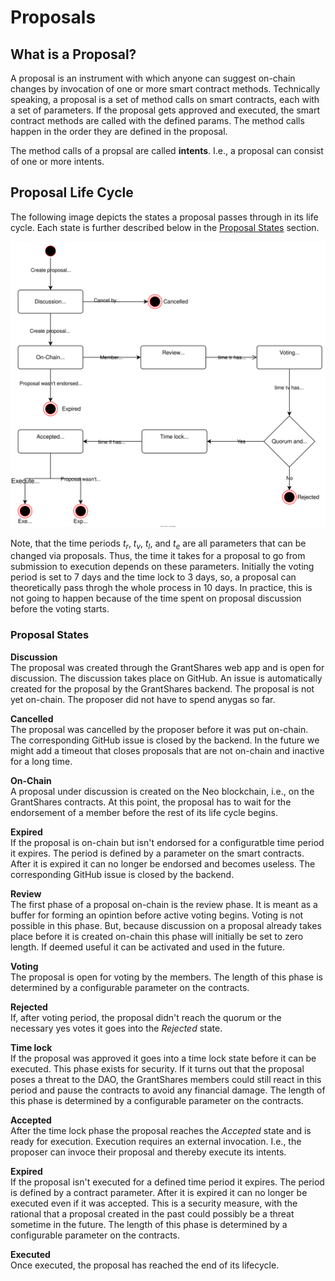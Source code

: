 ---
---

# Proposals

## What is a Proposal?

A proposal is an instrument with which anyone can suggest on-chain changes by invocation of one or more smart contract
methods. 
Technically speaking, a proposal is a set of method calls on smart contracts, each with a set of parameters. If the
proposal gets approved and executed, the smart contract methods are called with the defined params. The method calls
happen in the order they are defined in the proposal.

The method calls of a propsal are called **intents**. I.e., a proposal can consist of one or more intents.

## Proposal Life Cycle

The following image depicts the states a proposal passes through in its life cycle. Each state is further described
below in the [Proposal States](#proposal-states) section.

![GrantShares diagrams](../img/proposal_state_diagram.svg)

Note, that the time periods $t_r$, $t_v$, $t_l$, and $t_e$ are all parameters that can be changed via proposals. Thus,
the time it takes for a proposal to go from submission to execution depends on these parameters. Initially the voting
period is set to 7 days and the time lock to 3 days, so, a proposal can theoretically pass throgh the whole process in
10 days. In practice, this is not going to happen because of the time spent on proposal discussion before the voting
starts.

### Proposal States

**Discussion**  
The proposal was created through the GrantShares web app and is open for discussion. The discussion takes place on 
GitHub. An issue is automatically created for the proposal by the GrantShares backend. The proposal is not yet on-chain.
The proposer did not have to spend anygas so far.

**Cancelled**  
The proposal was cancelled by the proposer before it was put on-chain. The corresponding GitHub issue is closed by the
backend. In the future we might add a timeout that closes proposals that are not on-chain and inactive for a long time. 

**On-Chain**  
A proposal under discussion is created on the Neo blockchain, i.e., on the GrantShares contracts. At this point, the
proposal has to wait for the endorsement of a member before the rest of its life cycle begins.

**Expired**  
If the proposal is on-chain but isn't endorsed for a configuratble time period it expires. The period is defined by a
parameter on the smart contracts. After it is expired it can no longer be endorsed and becomes useless. The
corresponding GitHub issue is closed by the backend.

**Review**  
The first phase of a proposal on-chain is the review phase. It is meant as a buffer for forming an opintion before
active voting begins. Voting is not possible in this phase. But, because discussion on a proposal already takes place
before it is created on-chain this phase will initially be set to zero length. If deemed useful it can be activated and
used in the future.

**Voting**  
The proposal is open for voting by the members. The length of this phase is determined by a configurable parameter on
the contracts.

**Rejected**  
If, after voting period, the proposal didn't reach the quorum or the necessary yes votes it goes into the *Rejected*
state.

**Time lock**  
If the proposal was approved it goes into a time lock state before it can be executed. This phase exists for security.
If it turns out that the proposal poses a threat to the DAO, the GrantShares members could still react in this period
and pause the contracts to avoid any financial damage. The length of this phase is determined by a configurable
parameter on the contracts.

**Accepted**  
After the time lock phase the proposal reaches the *Accepted* state and is ready for execution. Execution requires an
external invocation. I.e., the proposer can invoce their proposal and thereby execute its intents.

**Expired**  
If the proposal isn't executed for a defined time period it expires. The period is defined by a contract parameter.
After it is expired it can no longer be executed even if it was accepted. This is a security measure, with the rational
that a proposal created in the past could possibly be a threat sometime in the future.  The length of this phase is
determined by a configurable parameter on the contracts.

**Executed**  
Once executed, the proposal has reached the end of its lifecycle.
